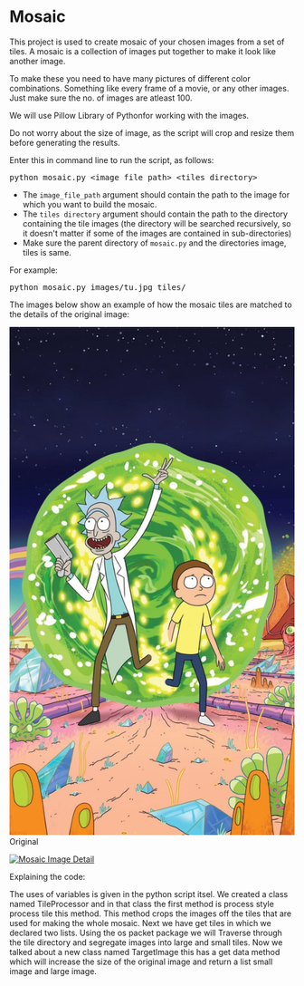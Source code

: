 # Mosaic

This project is used to create mosaic of your chosen images from a set of tiles.
A mosaic is a collection of images put together to make it look like another image. 

To make these you need to have many pictures of different color combinations. Something like every frame of a movie, or any other images.
Just make sure the no. of images are atleast 100.

We will use Pillow Library of Pythonfor working with the images.

Do not worry about the size of image, as the script will crop and resize them before generating the results.

Enter this in command line to run the script, as follows:

<pre>python mosaic.py &lt;image_file_path&gt; &lt;tiles_directory&gt;
</pre>

*   The `image_file_path` argument should contain the path to the image for which you want to build the mosaic.
*   The `tiles directory` argument should contain the path to the directory containing the tile images (the directory will be searched recursively, so it doesn't matter if some of the images are contained in sub-directories)
*   Make sure the parent directory of ```mosaic.py``` and the directories image, tiles is same.

For example:

<pre>python mosaic.py images/tu.jpg tiles/
</pre>

The images below show an example of how the mosaic tiles are matched to the details of the original image:

![Mosaic Image](rick-morty/images/tu.jpg)  
<span class="smallText">Original</span>

[![Mosaic Image Detail](rick-morty/morty.png)](rick-morty/result/result.jpeg)  


Explaining the code:

The uses of variables is given in the python script itsel.
We created a class named TileProcessor and in that class the first method is process style process tile this method. This method crops the images off the tiles that are used for making the whole mosaic.
Next we have get tiles in which we declared two lists. Using the os packet package we will Traverse through the tile directory and segregate images into large and small tiles. Now we talked about a new class named TargetImage this has a get data method which will increase the size of the original image and return a list small image and large image. 
